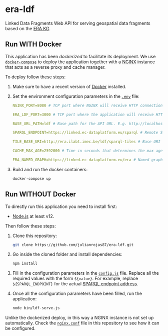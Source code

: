 # era-ldf
Linked Data Fragments Web API for serving geospatial data fragments based on the [ERA KG](https://linked.ec-dataplatform.eu/sparql).

## Run WITH Docker

This application has been _dockerized_ to facilitate its deployment. We use [`docker-compose`](https://docs.docker.com/compose/) to deploy the application together with a [NGINX](https://www.nginx.com/) instance that acts as a reverse proxy and cache manager.

To deploy follow these steps:

1. Make sure to have a recent version of [Docker](https://docs.docker.com/engine/install/) installed.

2. Set the environment configuration parameters in the [`.env`](https://github.com/julianrojas87/era-ldf/blob/main/.env) file:

   ```yaml
   NGINX_PORT=8080 # TCP port where NGINX will receive HTTP connections
   
   ERA_LDF_PORT=3000 # TCP port where the application will receive HTTP connections
   
   BASE_URL_PATH=ldf # Base path for the API URL. E.g. http://localhost:3000/ldf/...
   
   SPARQL_ENDPOINT=https://linked.ec-dataplatform.eu/sparql # Remote SPARQL endpoint hosting the KG
   
   TILE_BASE_URI=http://era.ilabt.imec.be/ldf/sparql-tiles # Base URI for identifying each tile
   
   CACHE_MAX_AGE=2592000 # Time in seconds that determines the max age a tile will be cached
   
   ERA_NAMED_GRAPH=https://linked.ec-dataplatform.eu/era # Named graph ID
   ```

   
3. Build and run the docker containers:

   ```bash
   docker-compose up
   ```



## Run WITHOUT Docker

To directly run this application you need to install first:

- [Node.js](https://nodejs.org/en/download/)  at least v12.

Then follow these steps:

1. Clone this repository:

   ```bash
   git clone https://github.com/julianrojas87/era-ldf.git
   ```

   

2. Go inside the cloned folder and install dependencies:

   ```bash
   npm install
   ```

   

3. Fill in the configuration parameters in the [`config.js`](https://github.com/julianrojas87/era-ldf/blob/main/config/config.js) file. Replace all the required values with the form  `${value}`. For example, replace `${SPARQL_ENDPOINT}` for the actual [SPARQL endpoint address](https://github.com/julianrojas87/era-ldf/blob/main/config/config.js#L11).

4. Once all the configuration parameters have been filled, run the application:

   ```  bash
   node bin/ldf-serve.js
   ```

Unlike the dockerized deploy, in this way a NGINX instance is not set up automatically. Check the [`nginx.conf`](https://github.com/julianrojas87/era-ldf/blob/main/nginx/nginx.conf) file in this repository to see how it can be configured.

